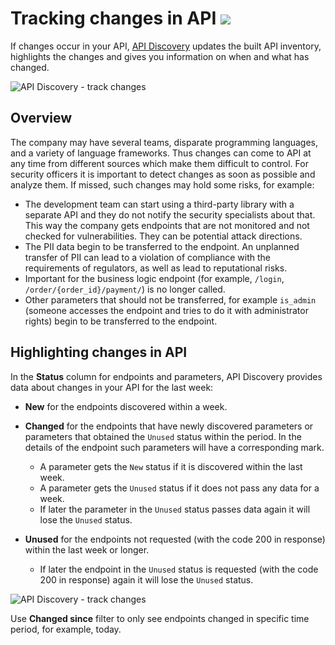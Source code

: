 # Tracking changes in API <a href="../../about-wallarm/subscription-plans/#waap-and-advanced-api-security"><img src="../../images/api-security-tag.svg" style="border: none;"></a>

If changes occur in your API, [API Discovery](overview.md) updates the built API inventory, highlights the changes and gives you information on when and what has changed.<!-- Additionally, you can set up notifications on all or some of the changes.-->

![API Discovery - track changes](../images/about-wallarm-waf/api-discovery-2.0/api-discovery-changes.png)

## Overview

The company may have several teams, disparate programming languages, and a variety of language frameworks. Thus changes can come to API at any time from different sources which make them difficult to control. For security officers it is important to detect changes as soon as possible and analyze them. If missed, such changes may hold some risks, for example:

* The development team can start using a third-party library with a separate API and they do not notify the security specialists about that. This way the company gets endpoints that are not monitored and not checked for vulnerabilities. They can be potential attack directions.
* The PII data begin to be transferred to the endpoint. An unplanned transfer of PII can lead to a violation of compliance with the requirements of regulators, as well as lead to reputational risks.
* Important for the business logic endpoint (for example, `/login`, `/order/{order_id}/payment/`) is no longer called.
* Other parameters that should not be transferred, for example `is_admin` (someone accesses the endpoint and tries to do it with administrator rights) begin to be transferred to the endpoint.

## Highlighting changes in API

In the **Status** column for endpoints and parameters, API Discovery provides data about changes in your API for the last week:

* **New** for the endpoints discovered within a week.
* **Changed** for the endpoints that have newly discovered parameters or parameters that obtained the `Unused` status within the period. In the details of the endpoint such parameters will have a corresponding mark.

    * A parameter gets the `New` status if it is discovered within the last week.
    * A parameter gets the `Unused` status if it does not pass any data for a week. 
    * If later the parameter in the `Unused` status passes data again it will lose the `Unused` status.

* **Unused** for the endpoints not requested (with the code 200 in response) within the last week or longer.

    * If later the endpoint in the `Unused` status is requested (with the code 200 in response) again it will lose the `Unused` status.

![API Discovery - track changes](../images/about-wallarm-waf/api-discovery-2.0/api-discovery-changes.png)

Use **Changed since** filter to only see endpoints changed in specific time period, for example, today.

<!--## Getting notified

To get immediate notifications about changes in API to your messenger, SIEM or log management system, configure [triggers](../user-guides/triggers/triggers.md) with the **Changes in API** condition.

You can get messages about new, changed or unused endpoints or about all of these changes. You can also narrow notifications by application or host that you want to monitor and by the type of presented sensitive data.

**Trigger example: notification about new endpoints in Slack**

In this example, if new endpoints for the `example.com` API host are discovered by the API Discovery module, the notification about this will be sent to your configured Slack channel.

![Changes in API trigger](../images/user-guides/triggers/trigger-example-changes-in-api.png)

**To test the trigger:**

1. Go to Wallarm Console → **Integrations** in the [US](https://us1.my.wallarm.com/integrations/) or [EU](https://my.wallarm.com/integrations/) cloud, and configure [integration with Slack](../user-guides/settings/integrations/slack.md).
1. In the **Triggers** section, create a trigger as shown above.
1. Send several requests to the `example.com/users` endpoint to get the `200` (`OK`) response.
1. In the **API Discovery** section, check that your endpoint was added with the **New** mark.
1. Check messages in your Slack channel like:
    ```
    [wallarm] A new endpoint has been discovered in your API

    Notification type: api_structure_changed

    The new GET example.com/users endpoint has been discovered in your API.

        Client: Client 001
        Cloud: US

        Details:

          application: Application 1802
          domain: example.com
          endpoint_path: /users
          http_method: GET
          change_type: added
          link: https://my.wallarm.com/api-discovery?instance=1802&method=GET&q=example.com%2Fusers
    ```-->
